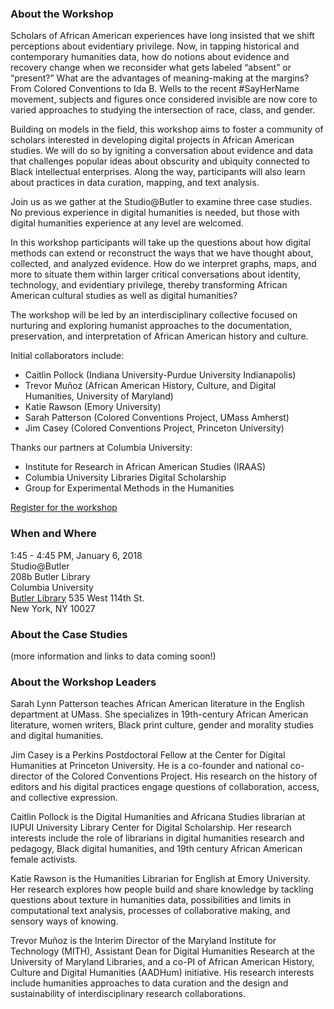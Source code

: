 
### About the Workshop
Scholars of African American experiences have long insisted that we shift perceptions about evidentiary privilege. Now, in tapping historical and contemporary humanities data, how do notions about evidence and recovery change when we reconsider what gets labeled “absent” or “present?” What are the advantages of meaning-making at the margins? From Colored Conventions to Ida B. Wells to the recent #SayHerName movement, subjects and figures once considered invisible are now core to varied approaches to studying the intersection of race, class, and gender.

Building on models in the field, this workshop aims to foster a community of scholars interested in developing digital projects in African American studies. We will do so by igniting a conversation about evidence and data that challenges popular ideas about obscurity and ubiquity connected to Black intellectual enterprises. Along the way, participants will also learn about practices in data curation, mapping, and text analysis. 

Join us as we gather at the Studio@Butler to examine three case studies. No previous experience in digital humanities is needed, but those with digital humanities experience at any level are welcomed.  

In this workshop participants will take up the questions about how digital methods can extend or reconstruct the ways that we have thought about, collected, and analyzed evidence. How do we interpret graphs, maps, and more to situate them within larger critical conversations about identity, technology, and evidentiary privilege, thereby transforming African American cultural studies as well as digital humanities?  

The workshop will be led by an interdisciplinary collective focused on nurturing and exploring humanist approaches to the documentation, preservation, and interpretation of African American history and culture.

Initial collaborators include: 
- Caitlin Pollock (Indiana University-Purdue University Indianapolis)
- Trevor Muñoz (African American History, Culture, and Digital Humanities, University of Maryland)
- Katie Rawson (Emory University)
- Sarah Patterson (Colored Conventions Project, UMass Amherst)
- Jim Casey (Colored Conventions Project, Princeton University)

Thanks our partners at Columbia University:
- Institute for Research in African American Studies (IRAAS)
- Columbia University Libraries Digital Scholarship
- Group for Experimental Methods in the Humanities

[Register for the workshop](https://docs.google.com/forms/d/1Jw5YBHl5U6Rp0ZuwcRI3kuO7M2aaP13rklooXQEA7Yw/edit?usp=sharing)

### When and Where
1:45 - 4:45 PM, January 6, 2018  
Studio@Butler  
208b Butler Library  
Columbia University  
[Butler Library](http://library.columbia.edu/locations/map.html?location=butler) 
535 West 114th St.  
New York, NY 10027  

### About the Case Studies 
(more information and links to data coming soon!)

### About the Workshop Leaders
Sarah Lynn Patterson teaches African American literature in the English department at UMass. She specializes in 19th-century African American literature, women writers, Black print culture, gender and morality studies and digital humanities. 

Jim Casey is a Perkins Postdoctoral Fellow at the Center for Digital Humanities at Princeton University. He is a co-founder and national co-director of the Colored Conventions Project. His research on the history of editors and his digital practices engage questions of collaboration, access, and collective expression. 

Caitlin Pollock is the Digital Humanities and Africana Studies librarian at IUPUI University Library Center for Digital Scholarship. Her research interests include the role of librarians in digital humanities research and pedagogy, Black digital humanities, and 19th century African American female activists.

Katie Rawson is the Humanities Librarian for English at Emory University. Her research explores how people build and share knowledge by tackling questions about texture in humanities data, possibilities and limits in computational text analysis, processes of collaborative making, and sensory ways of knowing.

Trevor Muñoz is the Interim Director of the Maryland Institute for Technology (MITH), Assistant Dean for Digital Humanities Research at the University of Maryland Libraries, and a co-PI of African American History, Culture and Digital Humanities (AADHum) initiative. His research interests include humanities approaches to data curation and the design and sustainability of interdisciplinary research collaborations.

